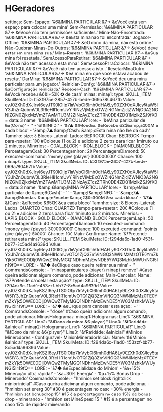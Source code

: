 # HGeradores
settings:     Sem-Espaço: '&amp;6&amp;lMINA PARTICULAR &amp;7-> &amp;eVocê está sem espaço para colocar uma mina'     Sem-Permissão: '&amp;6&amp;lMINA PARTICULAR &amp;7-> &amp;eVocê não tem permissões suficientes.'     Mina-Não-Encontrada: '&amp;6&amp;lMINA PARTICULAR &amp;7-> &amp;eEsta mina não foi encontrada.'     Jogador-Offline: '&amp;6&amp;lMINA PARTICULAR &amp;7-> &amp;eO dono da mina, não está online.'     Não-Quebrar-Minas-De-Outros: '&amp;6&amp;lMINA PARTICULAR &amp;7-> &amp;eVocê deve estar em uma mina sua.'     Mina-Resetar: '&amp;6&amp;lMINA PARTICULAR &amp;7-> &amp;eSua mina foi resetada.'     SemAcessoParaRetirar: '&amp;6&amp;lMINA PARTICULAR &amp;7-> &amp;eVocê não tem acesso a esta mina.'     SemAcessoParaColocar: '&amp;6&amp;lMINA PARTICULAR &amp;7-> &amp;eVocê não tem acesso a isto..'     ResetarMinaOutro: '&amp;6&amp;lMINA PARTICULAR &amp;7-> &amp;eA mina em que você estava acabou de resetar.'     DarMina: '&amp;6&amp;lMINA PARTICULAR &amp;7-> &amp;eVocê deu uma mina particular para um jogador.'     Reiniciar-Config: '&amp;6&amp;lMINA PARTICULAR &amp;7-> &amp;aConfiguração reiniciada.'     Receber-Cash: '&amp;6&amp;lMINA PARTICULAR &amp;7-> &amp;eVocê recebeu &amp;6&amp;l+50K ✪ de cash' minas:   minap1:       type: SKULL_ITEM       SkullMeta:         ID: b53f975e-2857-427b-bede-069a780467fb         Value: eyJ0ZXh0dXJlcyI6eyJTS0lOIjp7InVybCI6Imh0dHA6Ly90ZXh0dXJlcy5taW5lY3JhZnQubmV0L3RleHR1cmUvYjRlNzVjMzExOWZiNGNmZjdjZWNjODA2NGNlZGM0ZjkxMzVmZTAwMTU3M2ZiNzAyZTczZTRhODE4ZDQ1MzlkZSJ9fX0=       data: 3       name: '&amp;6&amp;lMINA PARTICULAR'       lore:       - '&amp;eMina particular de &amp;a(Coins)'       - ''       - '&amp;f&amp;lINFO:'       - '&amp;7▲ &amp;fMoedas: &amp;eRecebe &amp;2$&amp;a300M a cada bloco'       - '&amp;7▲ &amp;fCash: &amp;cEsta mina não lhe dá cash'     Tamnho:       size: 8     Blocos-Lateral:       Lados: BEDROCK       Chao: BEDROCK       Tempo-para-resetar: 100 #Coloque (1 ou 2) e adicione 2 zeros para ficar 1minuto ou 2 minutos.       Minerios:       - COAL_BLOCK       - IRON_BLOCK       - DIAMOND_BLOCK    PercentagemCoal: 30    PercentagemIron: 20    PercentagemDiamond: 50    executed-command: 'money give {player} 300000000'    Chance: 100    minap2:       type: SKULL_ITEM       SkullMeta:         ID: b53f975e-2857-427b-bede-069a780467fb         Value: eyJ0ZXh0dXJlcyI6eyJTS0lOIjp7InVybCI6Imh0dHA6Ly90ZXh0dXJlcy5taW5lY3JhZnQubmV0L3RleHR1cmUvYjRlNzVjMzExOWZiNGNmZjdjZWNjODA2NGNlZGM0ZjkxMzVmZTAwMTU3M2ZiNzAyZTczZTRhODE4ZDQ1MzlkZSJ9fX0=       data: 3       name: '&amp;6&amp;lMINA PARTICULAR'       lore:       - '&amp;eMina particular de &amp;6(Cash)'       - ''       - '&amp;f&amp;lINFO:'       - '&amp;7▲ &amp;fMoedas: &amp;eRecebe &amp;2$&amp;a300M &amp;ea cada bloco'       - '&amp;7▲ &amp;fCash: &amp;eRecebe &amp;650K &amp;ea cada bloco'     Tamnho:       size: 8    Blocos-Lateral:       Lados: QUARTZO       Chao: QUARTZO       Tempo-para-resetar: 200 #Coloque (1 ou 2) e adicione 2 zeros para ficar 1minuto ou 2 minutos.       Minerios:       - LAPIS_BLOCK       - GOLD_BLOCK       - DIAMOND_BLOCK    PercentagemLapis: 50    PercentagemGold: 40    PercentagemDiamond: 10    executed-command: 'money give {player} 300000000'    Chance: 100    executed-command: 'points give {player} 50000'    Chance: 100   Main-Confirmar:         Name: '&amp;7Pretende retirar esta mina?'         type: SKULL_ITEM       SkullMeta:         ID: f294da6c-1ad0-453f-bb77-8c5ad4a9639d         Value: eyJ0ZXh0dXJlcyI6eyJTS0lOIjp7InVybCI6Imh0dHA6Ly90ZXh0dXJlcy5taW5lY3JhZnQubmV0L3RleHR1cmUvOTQ1ZjQ3ZmViNGQ3NWNiMzMzOTE0YmZkYjk5OWE0ODljOWQwZTMyMGQ1NDhmMzEwNDE5YWQ3MzhkMWUyNGI5In19fQ==         LORE:          - '&amp;7◆ &amp;eClique caso queira retirar sua mina'         - ''         CommandsConsole:           - "minasparticulares {player} minap1 remove" #Caso queira adicionar algum comando, pode adicionar.  Main-Cancelar:         Name: '&amp;7Pretende cancelar esta ação?'         type: SKULL_ITEM       SkullMeta:         ID: f294da6c-11ad0-453zzf-bb77-8c5ad4a9639d         Value: eyJ0ZXh0dXJlcyKSZI6eyJTS0lOIjp7InVybCI6Imh0dHA6Ly90ZXh0dXJlcy5taW5lY3JhZnQubmV0L3RleHR1cmUvOTQ1ZjQ3ZmViNGQ3NWNiMzMzOTE0YmZkYjk5OWE0ODljOWQwZTMyMGQ1NDhmMzEwNDE5YWQ3MzhkMWUyNGI5In19fQ==         LORE:          - '&amp;7◆ &amp;eClique para cancelar esta ação.'         - ''         CommandsConsole:           - "close" #Caso queira adicionar algum comando, pode adicionar.    MinasHologramas:        minap1:         Hologramas:           Line1: "&amp;6&amp;lMINA PARTICULAR"           Line2: "&amp;fDono da mina: &amp;6{player}"           Line3: "&amp;fRaridáde: &amp;aInicial"        minap2:         Hologramas:           Line1: "&amp;6&amp;lMINA PARTICULAR"           Line2: "&amp;fDono da mina: &amp;6{player}"           Line3: "&amp;fRaridáde: &amp;aInicial"   #Minios Mineradores - Configurável-   MinionMineradorInicial:         Name: '&amp;6Minion &amp;aInicial'         type: SKULL_ITEM       SkullMeta:         ID: f294da6c-11ad0-453zzf-bb77-8c5ad4a9639d         Value: eyJ0ZXh0dXJlcyKSZI6eyJTS0lOIjp7InVybCI6Imh0dHA6Ly90ZXh0dXJlcy5taW5lY3JhZnQubmV0L3RleHR1cmUvOTQ1ZjQ3ZmViNGQ3NWNiMzMzOTE0YmZkYjk5OWE0ODljOWQwZTMyMGQ1NDhmMzEwNDE5YWQ3MzhkMWUyNGI5In19fQ==         LORE:          - '&amp;7◆ &amp;eEspecialidade do Minion'         - '&amp;a+15% Mineração ultra rápida!'         - '&amp;a+30% Energia'         - '&amp;a+15% Bonus Drop - Minerando'         CommandsConsole:           - "hminion set block rightclick minioninicial" #Caso queira adicionar algum comando, pode adicionar.           - "hminion set energ 30" #30 é percentagem no caso +30% energia           - "hminion set bonusdrop 15" #15 é a percentagem no caso 15% de bonus drop - minerando           - "hminion set MineSpeed 15 " #15 é a percentagem no caso 15% de rápidez minerando

